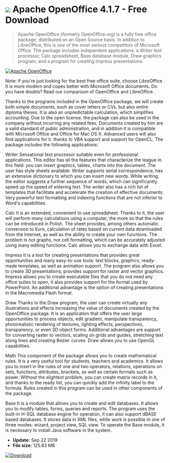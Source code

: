 # ![](https://cdn.softexe.net/static/icon/e/apache-openoffice-9590.png) Apache OpenOffice 4.1.7 - Free Download

> Apache OpenOffice (formerly OpenOffice.org) is a fully free office package, distributed on an Open Source basis. In addition to LibreOffice, this is one of the most serious competitors of Microsoft Office. The package includes independent applications: a Writer text processor, Calc spreadsheet, Base database module, Draw graphics program, and a program for creating Impress presentations.

[![Apache OpenOffice](https://gallery.dpcdn.pl/imgc/Tools/1402/g_-_420x350_1.5_-_x20130723194224_00.png)](https://softexe.net/win/business/office-suites/apache-openoffice:aeaR.html)

Note: if you're just looking for the best free office suite, choose LibreOffice . It is more modern and copes better with Microsoft Office documents. 
 Do you have doubts? Read our comparison of OpenOffice and LibreOffice .
 
 
 Thanks to the programs included in the OpenOffice package, we will create both simple documents, such as cover letters or CVs, but also entire diploma theses. It is also an unpredictable calculation, which simplifies accounting. Due to the open license, the package can also be used in the company without incurring any related fees. Documents created by him are a valid standard of public administration, and in addition it is compatible with Microsoft Office and Office for Mac OS X. Advanced users will also find applications for it. thanks to VBA support and support for OpenCL. The package includes the following applications:
 
 Writer
 Sensational text processor suitable even for professional applications. This editor has all the features that characterize the league in this field: you can insert graphics, tables, charts into the document. The user has style sheets available. Writer supports serial correspondence, has an extensive dictionary to which you can insert new words. While writing, the editor suggests a further sequence of words, which can significantly speed up the speed of entering text. The writer also has a rich list of templates that facilitate and accelerate the creation of effective documents. Very powerful text formatting and indexing functions that are not inferior to Word's capabilities.
 
 Calc
 It is an extended, convenient to use spreadsheet. Thanks to it, the user will perform many calculations using a computer, the more so that the rules can be introduced in Polish. The sheet provides, among others automatic conversion to Euro, calculation of rates based on current data downloaded from the Internet, as well as the ability to create your own functions. The problem is not graphs, nor cell formatting, which can be accurately adjusted using many editing functions. Calc allows you to exchange data with Excel.
 
 Impress
 It is a tool for creating presentations that provides great opportunities and many easy-to-use tools: text blocks, graphics, ready-made templates, as well as animation support. The program also allows you to create 3D presentations, provides support for raster and vector graphics. Impress allows you to create executable files that you do not need any office suites to open, it also provides support for the format used by PowerPoint. An additional advantage is the option of creating presentations in the Macromedia Flash format.
 
 Draw
 Thanks to the Draw program, the user can create virtually any illustrations and effects increasing the value of documents created by the OpenOffice package. It is an application that offers the user large opportunities to process objects, edit gradient, manipulate transparency, photorealistic rendering of textures, lighting effects, perspectives, transparency, or even 3D object forms. Additional advantages are support for converting raster to vectors, scaling on grids and guides, stretching text along lines and creating Bezier curves. Draw allows you to use OpenGL capabilities.
 
 Math
 This component of the package allows you to create mathematical rules. It is a very useful tool for students, teachers and academics. It allows you to insert in the rules of one and two operators, relations, operations on sets, functions, attributes, brackets, as well as certain formats such as power. Without the slightest problem, you can create matrix records in it, and thanks to the ready list, you can quickly add the infinity label to the formula. Rules created in this program can be used in other components of the package.
 
 Base
 It is a module that allows you to create and edit databases. It allows you to modify tables, forms, queries and reports. The program uses the built-in H-SQL database engine for operation, it can also support dBASE based databases. It stores data in XML files, while work is possible in one of three modes: wizard, project view, SQL view. To operate the Base module, it is necessary to install Java software in the system.


- **Update:** Sep 22 2019
- **File size:** 125.83 MB

[![Download](https://cdn.softexe.net/static/img/download.png)](https://softexe.net/win/business/office-suites/apache-openoffice:aeaR.html)

